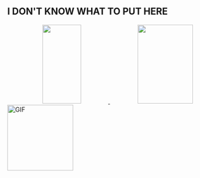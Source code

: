 ## I DON'T KNOW WHAT TO PUT HERE

<div align="center">
  <a href="https://github.com/luizguilhermeoliveira">
  <img height="180em" img width="42%" src="https://github-readme-stats.vercel.app/api?username=luizguilhermeoliveira&show_icons=true&theme=tokyonight&include_all_commits=true&count_private=true"/>
  <img height="180em" img width="50%" src="https://github-readme-stats.vercel.app/api/top-langs/?username=luizguilhermeoliveira&layout=compact&langs_count=7&theme=tokyonight"/>
    </div>
  
  <img align="center" alt="GIF" height="150" src= https://cdn.discordapp.com/attachments/673253000818720798/1036469321335050290/68747470733a2f2f6d69726f2e6d656469756d2e636f6d2f6d61782f313336302f302a37513379765349765f7430696f4a2d5a2e676966.gif>
